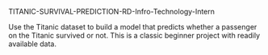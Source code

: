 TITANIC-SURVIVAL-PREDICTION-RD-Infro-Technology-Intern

Use the Titanic dataset to build a model that predicts whether a passenger on the Titanic survived or not. This is a classic beginner project with readily available data.
